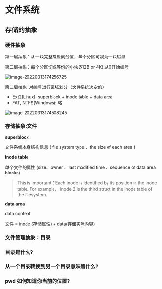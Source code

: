 # 文件系统

## 存储的抽象

### 硬件抽象

第一层抽象：从一块完整磁盘到分区，每个分区可视为一块磁盘

第二层抽象：每个分区切成等份的小块(512B or 4K),从0开始编号

![image-20220313174256725](https://img.codekissyoung.com/2022/03/13/73bf40712aaf24938463b86f9c057843.png)

第三层抽象: 对编号进行区域划分（文件系统决定的）

- Ext2(Linux): superblock + inode table + data area
- FAT, NTFS(Windows): 略

![image-20220313174508245](https://img.codekissyoung.com/2022/03/13/077f3efe6727a76e4e04e3b900e2d705.png)

### 存储抽象:文件

**superblock**

文件系统本身结构信息 ( file system type 、the size of each area )

**inode table**

单个文件的属性 (size、owner 、last modified time 、sequence of data area blocks)

> This is important：Each inode is identified by its position in the inode table. For example， inode 2 is the third struct in the inode table of the filesystem.

**data area**

data content

文件 = inode (存储属性) + data(存储实际内容)

### 文件管理抽象：目录　







### 目录是什么?

### 从一个目录转换到另一个目录意味着什么?

### pwd 如何知道你当前的位置?















